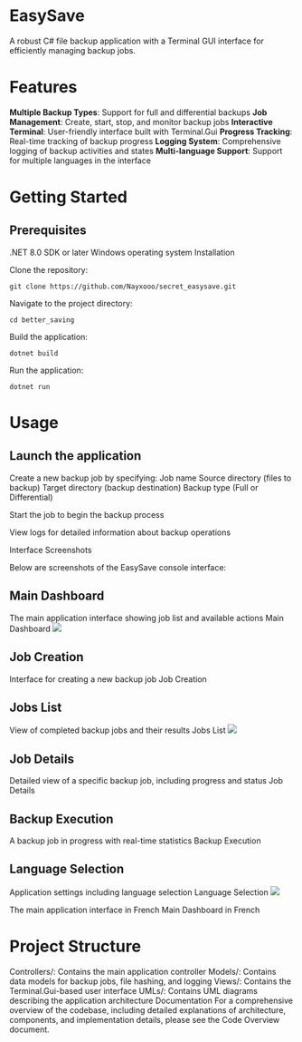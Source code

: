 # EasySave
A robust C# file backup application with a Terminal GUI interface for efficiently managing backup jobs.

# Features
**Multiple Backup Types**: Support for full and differential backups
**Job Management**: Create, start, stop, and monitor backup jobs
**Interactive Terminal**: User-friendly interface built with Terminal.Gui
**Progress Tracking**: Real-time tracking of backup progress
**Logging System**: Comprehensive logging of backup activities and states
**Multi-language Support**: Support for multiple languages in the interface

# Getting Started
## Prerequisites
.NET 8.0 SDK or later
Windows operating system
Installation

Clone the repository:

```
git clone https://github.com/Nayxooo/secret_easysave.git
```

Navigate to the project directory:

```
cd better_saving
```

Build the application:

```
dotnet build
```

Run the application:

```
dotnet run
```

# Usage

## Launch the application


Create a new backup job by specifying:
Job name
Source directory (files to backup)
Target directory (backup destination)
Backup type (Full or Differential)

Start the job to begin the backup process

View logs for detailed information about backup operations

Interface Screenshots

Below are screenshots of the EasySave console interface:

## Main Dashboard
The main application interface showing job list and available actions Main Dashboard
![](https://hdoc.romainmahieu.fr/uploads/fbb69e34-1445-47bd-9684-39dafb3bd9d4.png)

## Job Creation
Interface for creating a new backup job Job Creation

## Jobs List
View of completed backup jobs and their results Jobs List
![](https://hdoc.romainmahieu.fr/uploads/4e266104-817e-4237-9271-9a7a70907d6f.png)


## Job Details
Detailed view of a specific backup job, including progress and status Job Details

## Backup Execution
A backup job in progress with real-time statistics Backup Execution

## Language Selection
Application settings including language selection Language Selection
![](https://hdoc.romainmahieu.fr/uploads/b0a6a88d-7b7c-4191-90c0-86db119d7aef.png)

The main application interface in French Main Dashboard in French

# Project Structure
Controllers/: Contains the main application controller
Models/: Contains data models for backup jobs, file hashing, and logging
Views/: Contains the Terminal.Gui-based user interface
UMLs/: Contains UML diagrams describing the application architecture
Documentation
For a comprehensive overview of the codebase, including detailed explanations of architecture, components, and implementation details, please see the Code Overview document.
